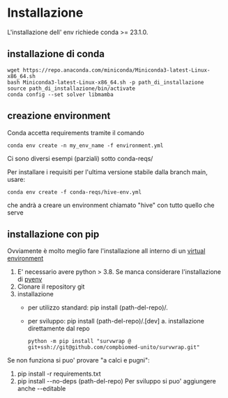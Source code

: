 # Installazione

L'installazione dell' env richiede conda >= 23.1.0.

## installazione di conda

```
wget https://repo.anaconda.com/miniconda/Miniconda3-latest-Linux-x86_64.sh
bash Miniconda3-latest-Linux-x86_64.sh -p path_di_installazione
source path_di_installazione/bin/activate
conda config --set solver libmamba 
```

## creazione environment

Conda accetta requirements tramite il comando

```
conda env create -n my_env_name -f environment.yml
```

Ci sono diversi esempi (parziali) sotto conda-reqs/

Per installare i requisiti per l'ultima versione stabile dalla branch main, usare:

```
conda env create -f conda-reqs/hive-env.yml
```

che andrà a creare un environment chiamato "hive" con tutto quello che serve

## installazione con pip 

Ovviamente è molto meglio fare l'installazione all interno di un [virtual environment](https://docs.python.org/3/library/venv.html)

1.  E' necessario avere python > 3.8. Se manca considerare l'installazione di [pyenv](https://github.com/pyenv/pyenv)
2.  Clonare il repository git
3.  installazione 
    * per utilizzo standard: pip install (path-del-repo)/.
    * per sviluppo: pip install (path-del-repo)/.[dev]
    a.  installazione direttamente dal repo

        ~~~ {.bash}
        python -m pip install "survwrap @ git+ssh://git@github.com/compbiomed-unito/survwrap.git"
        ~~~

Se non funziona si puo' provare "a calci e pugni":
1. pip install -r requirements.txt
2. pip install --no-deps (path-del-repo)
Per sviluppo si puo' aggiungere anche --editable